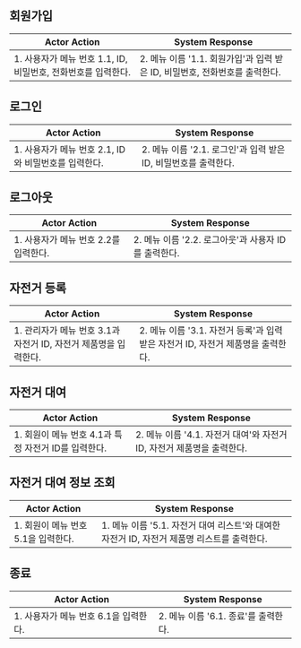 ## 회원가입

| Actor Action                                                  | System Response                                                             |
| ------------------------------------------------------------- | --------------------------------------------------------------------------- |
| 1. 사용자가 메뉴 번호 1.1, ID, 비밀번호, 전화번호를 입력한다. | 2. 메뉴 이름 '1.1. 회원가입'과 입력 받은 ID, 비밀번호, 전화번호를 출력한다. |

## 로그인

| Actor Action                                         | System Response                                                 |
| ---------------------------------------------------- | --------------------------------------------------------------- |
| 1. 사용자가 메뉴 번호 2.1, ID와 비밀번호를 입력한다. | 2. 메뉴 이름 '2.1. 로그인'과 입력 받은 ID, 비밀번호를 출력한다. |

## 로그아웃

| Actor Action                          | System Response                                      |
| ------------------------------------- | ---------------------------------------------------- |
| 1. 사용자가 메뉴 번호 2.2를 입력한다. | 2. 메뉴 이름 '2.2. 로그아웃'과 사용자 ID를 출력한다. |

## 자전거 등록

| Actor Action                                                     | System Response                                                                  |
| ---------------------------------------------------------------- | -------------------------------------------------------------------------------- |
| 1. 관리자가 메뉴 번호 3.1과 자전거 ID, 자전거 제품명을 입력한다. | 2. 메뉴 이름 '3.1. 자전거 등록'과 입력 받은 자전거 ID, 자전거 제품명을 출력한다. |

## 자전거 대여

| Actor Action                                         | System Response                                                        |
| ---------------------------------------------------- | ---------------------------------------------------------------------- |
| 1. 회원이 메뉴 번호 4.1과 특정 자전거 ID를 입력한다. | 2. 메뉴 이름 '4.1. 자전거 대여'와 자전거 ID, 자전거 제품명을 출력한다. |

## 자전거 대여 정보 조회

| Actor Action                        | System Response                                                                             |
| ----------------------------------- | ------------------------------------------------------------------------------------------- |
| 1. 회원이 메뉴 번호 5.1을 입력한다. | 1. 메뉴 이름 '5.1. 자전거 대여 리스트'와 대여한 자전거 ID, 자전거 제품명 리스트를 출력한다. |

## 종료

| Actor Action                          | System Response                      |
| ------------------------------------- | ------------------------------------ |
| 1. 사용자가 메뉴 번호 6.1을 입력한다. | 2. 메뉴 이름 '6.1. 종료'를 출력한다. |
